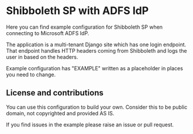 
# Shibboleth SP with ADFS IdP

Here you can find example configuration for Shibboleth SP
when connecting to Microsoft ADFS IdP.

The application is a multi-tenant Django site which has one login endpoint.
That endpoint handles HTTP headers coming from Shibboleth
and logs the user in based on the headers.

Example configuration has "EXAMPLE" written as a placeholder in places
you need to change.

## License and contributions

You can use this configuration to build your own. Consider this to be
public domain, not copyrighted and provided AS IS.

If you find issues in the example please raise an issue or pull request.

